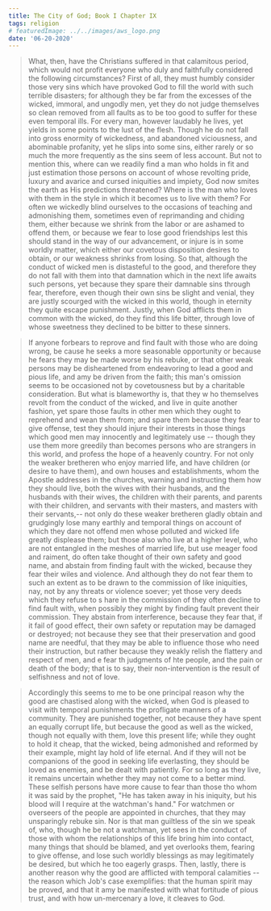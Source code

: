 ```yaml
---
title: The City of God; Book I Chapter IX
tags: religion
# featuredImage: ../../images/aws_logo.png
date: '06-20-2020'
---
```


> What, then, have the Christians suffered in that calamitous period, which would not profit everyone who duly and faithfully  considered the following circumstances? First of all, they  must humbly consider those very sins which have provoked God to fill the world with such terrible disasters; for although they be far from the excesses of the wicked, immoral, and ungodly men, yet they do not judge themselves so clean removed from all faults as to be too good to suffer for these even temporal ills. For every  man, however laudably he lives, yet yields in some points to the lust of the flesh. Though he do not fall into gross enormity of wickedness, and abandoned viciousness, and abominable profanity, yet he slips into some sins, either rarely or so much the more frequently as the sins seem of less account. But not to mention this, where can we readily find a man who holds in fit and just estimation those persons on account of whose revolting pride, luxury and avarice and cursed iniquities and impiety, God now smites the earth as His predictions threatened? Where is the man who loves with them in the style in which it becomes us to live with them? For often we wickedly blind ourselves to the occasions of teaching and admonishing them, sometimes even of reprimanding and chiding them, either because we shrink from the labor or are ashamed to offend them, or because we fear to lose good friendships lest this should stand in the way of our advancement, or injure is in some worldly matter, which either our covetous disposition desires to obtain, or our weakness shrinks from losing. So that, although the conduct of wicked men is distasteful to the good, and therefore they do not fall with them into that damnation which in the next life awaits such persons, yet because they spare their damnable sins through fear, therefore, even though their own sins be slight and venial, they are justly scourged with the wicked in this world, though in eternity they quite escape punishment. Justly, when God afflicts them in common with the wicked, do they find this life bitter, through love of whose sweetness they declined to be bitter to these sinners.

> If anyone forbears to reprove and find fault with those who are doing wrong, be cause he seeks a more seasonable opportunity  or because he fears they  may  be  made worse by his rebuke, or that other weak persons may be disheartened from endeavoring to lead a good and pious life, and amy  be driven from the faith; this man's omission seems to be occasioned not by covetousness but by a charitable consideration. But what is blameworthy is, that they w ho themselves revolt from the conduct of the wicked, and live in quite another fashion, yet  spare those faults in other men which they  ought to reprehend and wean them from; and spare them because they fear to give offense, test they should injure their interests in those things which good men may innocently and legitimately use -- though they use them more greedily than becomes persons who are strangers in this world, and profess the hope of a heavenly  country. For not only the  weaker bretheren who enjoy married life, and have children (or desire to have them), and own houses and establishments, whom the Apostle addresses in the churches, warning and instructing them how they  should live, both the wives with their husbands, and the husbands with their wives, the children  with their parents, and parents with their children, and servants with their masters, and masters with their servants,-- not only do these weaker bretheren gladly obtain and grudgingly  lose many  earthly  and temporal things on  account of which they dare not offend men whose polluted and wicked life greatly  displease them; but those also who live at  a  higher level, who are not entangled in the meshes of married life, but use meager food and raiment, do often take thought of  their own safety and good name, and abstain from finding fault with the wicked, because they  fear their wiles and violence. And although they do not fear them to such an extent as to be drawn to the commission of like iniquities, nay, not by any threats or violence soever; yet  those very deeds which they  refuse to s hare in the commission of they often decline to find fault with, when possibly they  might  by finding fault prevent their commission. They abstain from interference, because they fear that, if it fail of good effect, their own safety  or reputation may be damaged or destroyed; not because they see that their preservation and good name are needful, that they may  be able to influence those who need their instruction, but rather because they weakly relish the flattery and respect of men, and e fear th judgments of hte people, and the pain or death of the body; that is to say, their non-intervention is the result of selfishness and not of love.

> Accordingly this seems to me to be one principal reason why the good are chastised along with the wicked, when God is pleased to visit with temporal punishments the profligate manners of a community. They are punished together, not because they have spent an equally corrupt life, but because the good as well as the wicked, though not equally with them, love this present life; while they ought to hold it cheap, that the wicked, being admonished and reformed by their example, might lay hold of life eternal. And if they will not be companions of the good in seeking life everlasting, they should be loved as enemies, and be dealt with patiently. For so long as they live, it remains uncertain whether they may not come to a better mind. These selfish persons have more cause to fear than those tho whom it was said by the prophet, "He has taken away in his iniquity, but his blood will I require at the watchman's hand." For watchmen or overseers of the people are appointed in churches, that they may  unsparingly rebuke sin. Nor is that man guiltless of the sin we speak of, who, though he be not a watchman, yet sees in the conduct of those with whom the relationships of this life bring him into contact, many things that should be blamed, and yet overlooks them, fearing to give offense, and lose such worldly blessings as may legitimately be desired, but which he too eagerly grasps. Then, lastly, there is another reason why the good are afflicted with temporal calamities --the reason which Job's case exemplifies: that the human spirit may be proved, and that it amy be manifested with what fortitude of pious trust, and with how un-mercenary a love, it cleaves to God.


